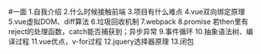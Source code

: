 #一面
1.自我介绍
2.什么时候接触前端
3.项目有什么难点
4.vue双向绑定原理
5.vue虚拟DOM、diff算法
6.垃圾回收机制
7.webpack
8.promise 若then里有reject的处理函数，catch能否捕获到；异步异常
9.事件循环
10.抽象语法树、编译过程
11.vue优点，v-for过程
12.jquery选择器原理
13.闭包
